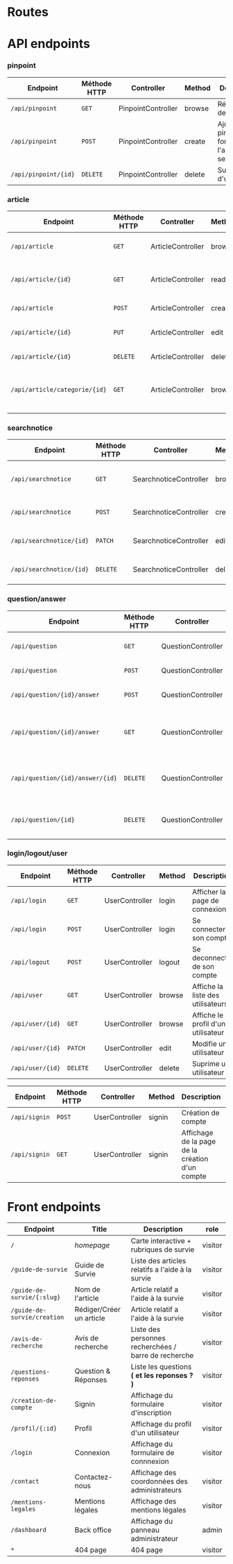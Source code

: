 # Routes

# API endpoints 

### pinpoint 
| Endpoint                  | Méthode HTTP | Controller          |   Method     | Description                                             | Retour |  role     |
| ------------------------- | ------------ | --------------------|--------------|--------------------------------------------------------|---------|-----------|
| `/api/pinpoint`           | `GET`        |  PinpointController |    browse   | Récupération des pins                                     | 200    | visitor |
| `/api/pinpoint`           | `POST`       |  PinpointController |    create   | Ajout d'un pins : via un formulaire à l'aide d'un select  | 201    |  user   |  
| `/api/pinpoint/{id}`      | `DELETE`      |  PinpointController |    delete   | Supression d'un pins                                      | 204    |   admin | 

### article 
| Endpoint                  | Méthode HTTP | Controller          |   Method    | Description                                             | Retour |  role     |
| ------------------------- | ------------ | --------------------|-------------|--------------------------------------------------------|---------|-----------|
| `/api/article`            | `GET`        |  ArticleController  |    browse   |   Afficher la liste des articles                          | 200    | visitor |
| `/api/article/{id}`       | `GET`        |  ArticleController  |    read     |  Afficher un article en fonction de son id                | 200    | visitor  |
| `/api/article`            | `POST`       |  ArticleController  |    create   |  Créer un article                                         | 201    |    user  |
| `/api/article/{id}`       | `PUT`        |  ArticleController  |    edit     |  Modifier le status d'un article                         | 200    |    admin  |
| `/api/article/{id}`       | `DELETE`     |  ArticleController  |    delete   |  Suprime un article                                     | 204    |    admin  |
| `/api/article/categorie/{id}` | `GET`     |  ArticleController  |    browse   | Lite des artciles en fonction de leur categorie         | 200    |   visitor  |

### searchnotice 
| Endpoint                  | Méthode HTTP | Controller          |   Method     | Description                                             | Retour |  role     |
| ------------------------- | ------------ | --------------------|--------------|--------------------------------------------------------|---------|-----------|
| `/api/searchnotice`       | `GET`        |  SearchnoticeController  |    browse   |   Afficher la liste des avis de recherches             | 200    | visitor |
| `/api/searchnotice`       | `POST`       |  SearchnoticeController  |    create   |  Créer un avis de recherche                            | 201    | user|
| `/api/searchnotice/{id}`  | `PATCH`      |  SearchnoticeController  |    edit     |    Modification d'un avis de recherche                 | 200    | user |
| `/api/searchnotice/{id}`  | `DELETE`      |  SearchnoticeController  |    delete     |    Suprime un avis de recherche                      | 204    | admin |

### question/answer 
| Endpoint                  | Méthode HTTP | Controller          |   Method     | Description                                             | Retour |  role     |
| ------------------------- | ------------ | --------------------|--------------|--------------------------------------------------------|---------|-----------|
| `/api/question`           | `GET`        |  QuestionController  |    browse   |   Afficher la liste des questions                          | 200    | visitor|
| `/api/question`           | `POST`       |  QuestionController  |    create   | Poser une question                                         | 201    | user|
| `/api/question/{id}/answer`       | `POST`     |  QuestionController  |    create   | Repondre à une question                                    | 201    | user|
| `/api/question/{id}/answer`      | `GET`      |  QuestionController  |    browse   | Affiche les reponses reliées a une question                | 201    | visitor|
| `/api/question/{id}/answer/{id}` | `DELETE`  |  QuestionController  |  delete   | Suprime les reponses reliées a une question              | 204    | admin|
| `/api/question/{id}`             | `DELETE`  |  QuestionController  |  delete   | Suprime les questions a une question                     | 204    | admin|

### login/logout/user
| Endpoint                  | Méthode HTTP | Controller          |   Method    | Description                                            | Retour |  role |
| ------------------------- | ------------ | --------------------|-------------|--------------------------------------------------------|---------|-------|
| `/api/login`              | `GET`        |  UserController     |    login    |  Afficher la page de connexion                         | 200   | visitor|
| `/api/login`              | `POST`       |  UserController     |   login     | Se connecter a son compte                              | 200   | user |
| `/api/logout`             | `POST`       |  UserController     |   logout    | Se deconnecter de son compte                           | 200   | user |
| `/api/user`               | `GET`        |  UserController     |   browse    | Affiche la liste des utilisateurs                      | 200   | admin |
| `/api/user/{id}`           | `GET`       |  UserController     |  browse       | Affiche le profil d'un utilisateur                     | 200   | visitor |
| `/api/user/{id}`           | `PATCH`     |  UserController     |  edit       | Modifie un utilisateur                                 | 200   | user/admin |
| `/api/user/{id}`           | `DELETE`     |  UserController    |  delete     | Suprime un utilisateur                                 | 204   | user/admin |

| Endpoint                  | Méthode HTTP | Controller          |   Method     | Description                                             | Retour |  role     |
| ------------------------- | ------------ | --------------------|--------------|--------------------------------------------------------|---------|-----------|
| `/api/signin`                | `POST`    |  UserController      |   signin    | Création de compte                                         | 201   | visitor|
| `/api/signin`                | `GET`     |  UserController      |   signin    |Affichage de la page de la création d'un  compte            | 200   |visitor |


# Front endpoints 

| Endpoint                   |   Title                    |         Description                                   |   role    |
| ---------------------------| -------------------------- |-------------------------------------------------------|-----------|
| `/`                        |  *homepage*                | Carte interactive + rubriques de survie               | visitor   |
| `/guide-de-survie`         |  Guide de Survie           |Liste des articles relatifs a l'aide à la survie       | visitor   |
| `/guide-de-survie/{:slug} `|  Nom de l'article          | Article relatif a l'aide à la survie                  | visitor   |
| `/guide-de-survie/creation`|  Rédiger/Créer un article  |Article relatif a l'aide à la survie                   | visitor   |
| `/avis-de-recherche`       | Avis de recherche          | Liste des personnes recherchées / barre de recherche  | visitor   |
| `/questions-reponses`      | Question & Réponses        | Liste les questions  **( et les reponses ? )**        | visitor   |
| `/creation-de-compte`      | Signin                     | Affichage du formulaire d'inscription                 | visitor   |
| `/profil/{:id}`            | Profil                     |  Affichage du profil d'un utilisateur                 | visitor   |
| `/login`                   | Connexion                  | Affichage du formulaire de connnexion                 | visitor   |
| `/contact`                 | Contactez-nous             | Affichage des coordonnées des administrateurs         | visitor   |
| `/mentions-legales`        | Mentions légales           | Affichage des mentions légales                        | visitor   |
| `/dashboard`               | Back office                | Affichage du panneau administrateur                   | admin     |
| `*`                        | 404 page                   | 404 page                                              | visitor   |


